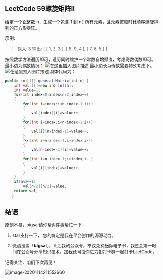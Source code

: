 ## LeetCode 59螺旋矩阵Ⅱ
给定一个正整数 n，生成一个包含 1 到 n2 所有元素，且元素按顺时针顺序螺旋排列的正方形矩阵。

示例:

>输入: 3
>输出:
>[
> [ 1, 2, 3 ],
> [ 8, 9, 4 ],
> [ 7, 6, 5 ]
>]

按照数学方法遍历即可，遍历同时维护一个常数自增赋值，考虑奇数偶数即可。
最小边为偶数情况：
![在这里插入图片描述](https://img-blog.csdnimg.cn/20201114115841670.png?x-oss-process=image/watermark,type_ZmFuZ3poZW5naGVpdGk,shadow_10,text_aHR0cHM6Ly9ibG9nLmNzZG4ubmV0L3FxXzQwNjkzMTcx,size_1,color_FFFFFF,t_70)
最小边长为奇数需要特殊考虑下。
![在这里插入图片描述](https://img-blog.csdnimg.cn/20201114115435142.png?x-oss-process=image/watermark,type_ZmFuZ3poZW5naGVpdGk,shadow_10,text_aHR0cHM6Ly9ibG9nLmNzZG4ubmV0L3FxXzQwNjkzMTcx,size_1,color_FFFFFF,t_70)
具体代码为：

```java
public int[][] generateMatrix(int n) {
    int val[][]=new int [n][n];
	int value=1;
	for(int index=0;index<n/2;index++)
	{
		for(int i=index;i<n-index-1;i++)
		{
			val[index][i]=value++;
		}
		for(int i=index;i<n-index-1;i++)
		{
			val[i][n-index-1]=value++;
		}
		for(int i=n-index-1;i>index;i--)
		{
			val[n-index-1][i]=value++;
		}
		for(int i=n-index-1;i>index;i--)
		{
			val[i][index]=value++;
		}
	}
	if(n%2==1)
		val[n/2][n/2]=value;
	return val;
   }
```

## 结语

原创不易，bigsai请你帮两件事帮忙一下:

1. star支持一下， 您的肯定是我在平台创作的源源动力。

2. 微信搜索「**bigsai**」，关注我的公众号，不仅免费送你电子书，我还会第一时间在公众号分享知识技术。加我还可拉你进力扣打卡群一起打卡LeetCode。

记得关注、咱们下次再见！

![image-20201114211553660](https://bigsai.oss-cn-shanghai.aliyuncs.com/img/3cd335655373276f330fa2c16b0e20f6.png)